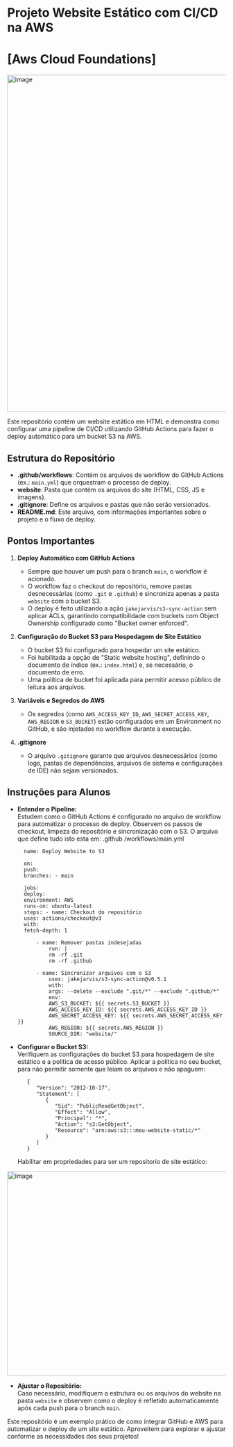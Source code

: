 # Projeto Website Estático com CI/CD na AWS

# [Aws Cloud Foundations]

<img width="1796" height="775" alt="image" src="https://github.com/user-attachments/assets/e54c9ad0-0eba-4855-b2e6-9a9eb5f05a5a" />

Este repositório contém um website estático em HTML e demonstra como configurar uma pipeline de CI/CD utilizando GitHub Actions para fazer o deploy automático para um bucket S3 na AWS.

## Estrutura do Repositório

- **.github/workflows**: Contém os arquivos de workflow do GitHub Actions (ex.: `main.yml`) que orquestram o processo de deploy.
- **website**: Pasta que contém os arquivos do site (HTML, CSS, JS e imagens).
- **.gitignore**: Define os arquivos e pastas que não serão versionados.
- **README.md**: Este arquivo, com informações importantes sobre o projeto e o fluxo de deploy.

## Pontos Importantes 

1. **Deploy Automático com GitHub Actions**

   - Sempre que houver um push para o branch `main`, o workflow é acionado.
   - O workflow faz o checkout do repositório, remove pastas desnecessárias (como `.git` e `.github`) e sincroniza apenas a pasta `website` com o bucket S3.
   - O deploy é feito utilizando a ação `jakejarvis/s3-sync-action` sem aplicar ACLs, garantindo compatibilidade com buckets com Object Ownership configurado como "Bucket owner enforced".

2. **Configuração do Bucket S3 para Hospedagem de Site Estático**

   - O bucket S3 foi configurado para hospedar um site estático.
   - Foi habilitada a opção de "Static website hosting", definindo o documento de índice (ex.: `index.html`) e, se necessário, o documento de erro.
   - Uma política de bucket foi aplicada para permitir acesso público de leitura aos arquivos.

3. **Variáveis e Segredos do AWS**

   - Os segredos (como `AWS_ACCESS_KEY_ID`, `AWS_SECRET_ACCESS_KEY`, `AWS_REGION` e `S3_BUCKET`) estão configurados em um Environment no GitHub, e são injetados no workflow durante a execução.

4. **.gitignore**
   - O arquivo `.gitignore` garante que arquivos desnecessários (como logs, pastas de dependências, arquivos de sistema e configurações de IDE) não sejam versionados.

## Instruções para Alunos

- **Entender o Pipeline:**  
   Estudem como o GitHub Actions é configurado no arquivo de workflow para automatizar o processo de deploy. Observem os passos de checkout, limpeza do repositório e sincronização com o S3.
  O arquivo que define tudo isto esta em: .github
  /workflows/main.yml

        name: Deploy Website to S3

        on:
        push:
        branches: - main

        jobs:
        deploy:
        environment: AWS
        runs-on: ubuntu-latest
        steps: - name: Checkout do repositório
        uses: actions/checkout@v3
        with:
        fetch-depth: 1

            - name: Remover pastas indesejadas
                run: |
                rm -rf .git
                rm -rf .github

            - name: Sincronizar arquivos com o S3
                uses: jakejarvis/s3-sync-action@v0.5.1
                with:
                args: --delete --exclude ".git/*" --exclude ".github/*"
                env:
                AWS_S3_BUCKET: ${{ secrets.S3_BUCKET }}
                AWS_ACCESS_KEY_ID: ${{ secrets.AWS_ACCESS_KEY_ID }}
                AWS_SECRET_ACCESS_KEY: ${{ secrets.AWS_SECRET_ACCESS_KEY }}
                AWS_REGION: ${{ secrets.AWS_REGION }}
                SOURCE_DIR: "website/"



- **Configurar o Bucket S3:**  
  Verifiquem as configurações do bucket S3 para hospedagem de site estático e a política de acesso público.
  Aplicar a politica no seu bucket, para não permitir somente que leiam os arquivos e não apaguem:

         {
            "Version": "2012-10-17",
            "Statement": [
               {
                  "Sid": "PublicReadGetObject",
                  "Effect": "Allow",
                  "Principal": "*",
                  "Action": "s3:GetObject",
                  "Resource": "arn:aws:s3:::meu-website-static/*"
               }
            ]
         }

  Habilitar em propriedades para ser um repositorio de site estático:
 <img width="1622" height="471" alt="image" src="https://github.com/user-attachments/assets/4377b99d-e4a3-47d5-9291-3e079bea5dc4" />


- **Ajustar o Repositório:**  
  Caso necessário, modifiquem a estrutura ou os arquivos do website na pasta `website` e observem como o deploy é refletido automaticamente após cada push para o branch `main`.

Este repositório é um exemplo prático de como integrar GitHub e AWS para automatizar o deploy de um site estático. Aproveitem para explorar e ajustar conforme as necessidades dos seus projetos!

